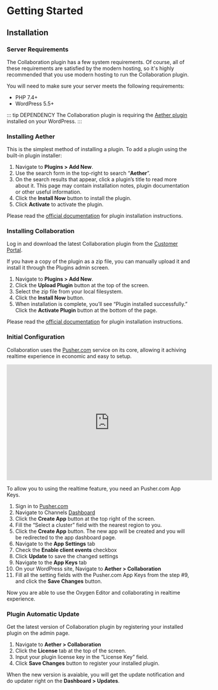 # Getting Started

## Installation


### Server Requirements

The Collaboration plugin has a few system requirements. Of course, all of these requirements are satisfied by the modern hosting, so it's highly recommended that you use modern hosting to run the Collaboration plugin.

You will need to make sure your server meets the following requirements:

- PHP 7.4+
- WordPress 5.5+

::: tip DEPENDENCY
The Collaboration plugin is requiring the [Aether plugin](https://wordpress.org/plugins/aether) installed on your WordPress.
:::


### Installing Aether
This is the simplest method of installing a plugin. To add a plugin using the built-in plugin installer:

1. Navigate to **Plugins > Add New**.
2. Use the search form in the top-right to search “**Aether**”.
3. On the search results that appear, click a plugin’s title to read more about it. This page may contain installation notes, plugin documentation or other useful information.
4. Click the **Install Now** button to install the plugin.
5. Click **Activate** to activate the plugin.

Please read the [official documentation](https://wordpress.org/support/article/managing-plugins/#automatic-plugin-installation) for plugin installation instructions.


### Installing Collaboration

Log in and download the latest Collaboration plugin from the [Customer Portal](https://dplugins.com/checkout/downloads/).

If you have a copy of the plugin as a zip file, you can manually upload it and install it through the Plugins admin screen.

1. Navigate to **Plugins > Add New**.
2. Click the **Upload Plugin** button at the top of the screen.
3. Select the zip file from your local filesystem.
4. Click the **Install Now** button.
5. When installation is complete, you’ll see “Plugin installed successfully.” Click the **Activate Plugin** button at the bottom of the page.

Please read the [official documentation](https://wordpress.org/support/article/managing-plugins/#manual-upload-via-wordpress-admin) for plugin installation instructions.


### Initial Configuration

Collaboration uses the [Pusher.com](https://pusher.com/channels) service on its core, allowing it achiving realtime experience in economic and easy to setup.

<iframe loading="lazy" width="560" height="315" src="https://www.youtube.com/embed/eDi0MQXQDIg" title="YouTube video player" frameborder="0" allow="accelerometer; autoplay; clipboard-write; encrypted-media; gyroscope; picture-in-picture" allowfullscreen></iframe>

To allow you to using the realtime feature, you need an Pusher.com App Keys.

1. Sign in to [Pusher.com](https://dashboard.pusher.com/accounts/sign_in)
2. Navigate to Channels [Dashboard](https://dashboard.pusher.com/channels)
3. Click the **Create App** button at the top right of the screen.
4. Fill the “Select a cluster” field with the nearest region to you.
5. Click the **Create App** button. The new app will be created and you will be redirected to the app dashboard page.
6. Navigate to the **App Settings** tab
7. Check the **Enable client events** checkbox
8. Click **Update** to save the changed settings
9. Navigate to the **App Keys** tab
10. On your WordPress site, Navigate to **Aether > Collaboration**
11. Fill all the setting fields with the Pusher.com App Keys from the step #9, and click the **Save Changes** button.

Now you are able to use the Oxygen Editor and collaborating in realtime experience.


### Plugin Automatic Update

Get the latest version of Collaboration plugin by registering your installed plugin on the admin page.

1. Navigate to **Aether > Collaboration**
2. Click the **License** tab at the top of the screen.
3. Input your plugin license key in the “License Key” field.
4. Click **Save Changes** button to register your installed plugin.

When the new version is avaiable, you will get the update notification and do updater right on the **Dashboard > Updates**.
